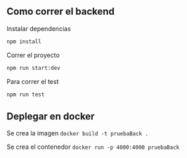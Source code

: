 
## Como correr el backend

Instalar dependencias
```bash
npm install
```
Correr el proyecto
```bash
npm run start:dev
```
Para correr el test

```bash
npm run test
```
## Deplegar en docker

Se crea la imagen
 `docker build -t pruebaBack .`

Se crea el contenedor
  `docker run -p 4000:4000 pruebaBack`